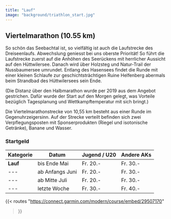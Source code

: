 ```yaml
---
title: "Lauf"
image: "background/triathlon_start.jpg"
---
```


## Viertelmarathon (10.55 km)

So schön das Seebachtal ist, so vielfältig ist auch die Laufstrecke des Dreiseenlaufs. Abwechslung geniesst bei uns oberste Priorität! So führt die Laufstrecke zuerst auf die Anhöhen des Seerückens mit herrlicher Aussicht auf den Hüttwilersee. Danach wird über Holzsteg und Natur-Trail der Nussbaumersee umrundet. Entlang des Hasensees findet die Runde mit einer kleinen Schlaufe zur geschichtsträchtigen Ruine Helfenberg abermals beim Strandbad des Hüttwilersees sein Ende.

(Die Distanz über den Halbmarathon wurde per 2019 aus dem Angebot gestrichen. Dafür wurde der Start auf den Morgen gelegt, was Vorteile bezüglich Tagesplanung und Wettkampftemperatur mit sich bringt.)

Die Viertelmarathonstrecke von 10,55 km besteht aus einer Runde im Gegenuhrzeigersinn. Auf der Strecke verteilt befinden sich zwei Verpflegungsposten mit Sponserprodukten (Riegel und isotonische Getränke), Banane und Wasser.

### Startgeld

Kategorie | Datum | Jugend / U20 | Andere AKs
--- | --- | --- | ---
**Lauf** | bis Ende Mai | Fr. 20.- | Fr. 30.-
--- | ab Anfangs Juni | Fr. 20.- | Fr. 30.-
--- | ab Mitte Juli | Fr. 20.- | Fr. 30.-
--- | letzte Woche | Fr. 30.- | Fr. 40.-

{{< routes 
"https://connect.garmin.com/modern/course/embed/29507170"
>}}
